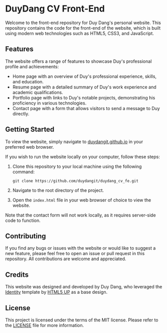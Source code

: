 # DuyDang CV Front-End

Welcome to the front-end repository for Duy Dang's personal website. This repository contains the code for the front-end of the website, which is built using modern web technologies such as HTML5, CSS3, and JavaScript.

## Features

The website offers a range of features to showcase Duy's professional profile and achievements:

- Home page with an overview of Duy's professional experience, skills, and education.
- Resume page with a detailed summary of Duy's work experience and academic qualifications.
- Portfolio page with links to Duy's notable projects, demonstrating his proficiency in various technologies.
- Contact page with a form that allows visitors to send a message to Duy directly.

## Getting Started

To view the website, simply navigate to [duydangit.github.io](https://duydangit.github.io/) in your preferred web browser.

If you wish to run the website locally on your computer, follow these steps:

1. Clone this repository to your local machine using the following command:

    ```
    git clone https://github.com/duydangit/duydang_cv_fe.git
    ```

2. Navigate to the root directory of the project.

3. Open the `index.html` file in your web browser of choice to view the website.

Note that the contact form will not work locally, as it requires server-side code to function.

## Contributing

If you find any bugs or issues with the website or would like to suggest a new feature, please feel free to open an issue or pull request in this repository. All contributions are welcome and appreciated.

## Credits

This website was designed and developed by Duy Dang, who leveraged the [Identity](https://html5up.net/identity) template by [HTML5 UP](https://html5up.net/) as a base design.

## License

This project is licensed under the terms of the MIT license. Please refer to the [LICENSE](LICENSE.md) file for more information.
